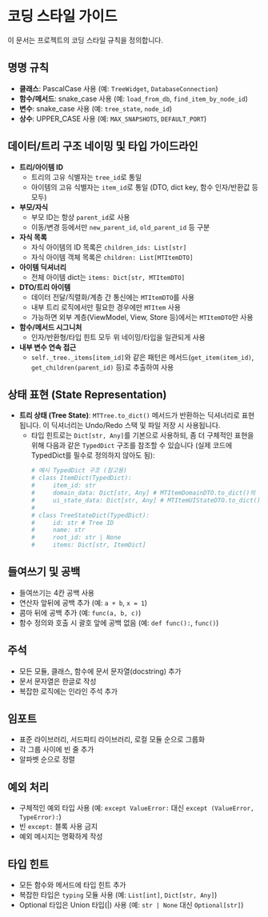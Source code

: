 # 코딩 스타일 가이드

이 문서는 프로젝트의 코딩 스타일 규칙을 정의합니다.

## 명명 규칙

- **클래스**: PascalCase 사용 (예: `TreeWidget`, `DatabaseConnection`)
- **함수/메서드**: snake_case 사용 (예: `load_from_db`, `find_item_by_node_id`)
- **변수**: snake_case 사용 (예: `tree_state`, `node_id`)
- **상수**: UPPER_CASE 사용 (예: `MAX_SNAPSHOTS`, `DEFAULT_PORT`)

## 데이터/트리 구조 네이밍 및 타입 가이드라인

- **트리/아이템 ID**
  - 트리의 고유 식별자는 `tree_id`로 통일
  - 아이템의 고유 식별자는 `item_id`로 통일 (DTO, dict key, 함수 인자/반환값 등 모두)
- **부모/자식**
  - 부모 ID는 항상 `parent_id`로 사용
  - 이동/변경 등에서만 `new_parent_id`, `old_parent_id` 등 구분
- **자식 목록**
  - 자식 아이템의 ID 목록은 `children_ids: List[str]`
  - 자식 아이템 객체 목록은 `children: List[MTItemDTO]`
- **아이템 딕셔너리**
  - 전체 아이템 dict는 `items: Dict[str, MTItemDTO]`
- **DTO/트리 아이템**
  - 데이터 전달/직렬화/계층 간 통신에는 `MTItemDTO`를 사용
  - 내부 트리 로직에서만 필요한 경우에만 `MTItem` 사용
  - 가능하면 외부 계층(ViewModel, View, Store 등)에서는 `MTItemDTO`만 사용
- **함수/메서드 시그니처**
  - 인자/반환형/타입 힌트 모두 위 네이밍/타입을 일관되게 사용
- **내부 변수 연속 접근**
  - `self._tree._items[item_id]`와 같은 패턴은 메서드(`get_item(item_id)`, `get_children(parent_id)` 등)로 추출하여 사용

## 상태 표현 (State Representation)

- **트리 상태 (Tree State)**: `MTTree.to_dict()` 메서드가 반환하는 딕셔너리로 표현됩니다. 이 딕셔너리는 Undo/Redo 스택 및 파일 저장 시 사용됩니다.
  - 타입 힌트로는 `Dict[str, Any]`를 기본으로 사용하되, 좀 더 구체적인 표현을 위해 다음과 같은 `TypedDict` 구조를 참조할 수 있습니다 (실제 코드에 TypedDict를 필수로 정의하지 않아도 됨):
    ```python
    # 예시 TypedDict 구조 (참고용)
    # class ItemDict(TypedDict):
    #     item_id: str
    #     domain_data: Dict[str, Any] # MTItemDomainDTO.to_dict()의 결과
    #     ui_state_data: Dict[str, Any] # MTItemUIStateDTO.to_dict()의 결과
    # 
    # class TreeStateDict(TypedDict):
    #     id: str # Tree ID
    #     name: str
    #     root_id: str | None
    #     items: Dict[str, ItemDict]
    ```

## 들여쓰기 및 공백

- 들여쓰기는 4칸 공백 사용
- 연산자 앞뒤에 공백 추가 (예: `a + b`, `x = 1`)
- 콤마 뒤에 공백 추가 (예: `func(a, b, c)`)
- 함수 정의와 호출 시 괄호 앞에 공백 없음 (예: `def func():`, `func()`)

## 주석

- 모든 모듈, 클래스, 함수에 문서 문자열(docstring) 추가
- 문서 문자열은 한글로 작성
- 복잡한 로직에는 인라인 주석 추가

## 임포트

- 표준 라이브러리, 서드파티 라이브러리, 로컬 모듈 순으로 그룹화
- 각 그룹 사이에 빈 줄 추가
- 알파벳 순으로 정렬

## 예외 처리

- 구체적인 예외 타입 사용 (예: `except ValueError:` 대신 `except (ValueError, TypeError):`)
- 빈 `except:` 블록 사용 금지
- 예외 메시지는 명확하게 작성

## 타입 힌트

- 모든 함수와 메서드에 타입 힌트 추가
- 복잡한 타입은 `typing` 모듈 사용 (예: `List[int]`, `Dict[str, Any]`)
- Optional 타입은 Union 타입(|) 사용 (예: `str | None` 대신 `Optional[str]`)